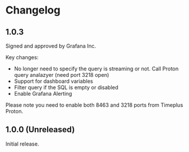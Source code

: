 # Changelog

## 1.0.3

Signed and approved by Grafana Inc. 

Key changes:
* No longer need to specify the query is streaming or not. Call Proton query analazyer (need port 3218 open)
* Support for dashboard variables
* Filter query if the SQL is empty or disabled
* Enable Grafana Alerting

Please note you need to enable both 8463 and 3218 ports from Timeplus Proton.

## 1.0.0 (Unreleased)

Initial release.